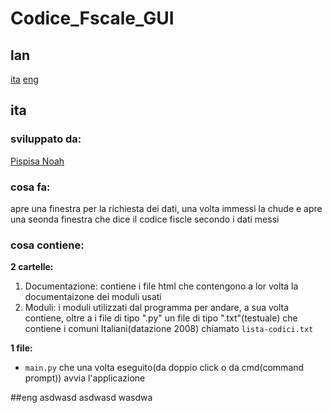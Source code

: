 # Codice_Fscale_GUI
## lan
[ita](ita) [eng](eng)
## ita
### sviluppato da:
[Pispisa Noah](https://www.github.com/noahpispisa)
### cosa fa:
apre una finestra per la richiesta dei dati, una volta immessi la chude e apre una seonda finestra che dice il codice fiscle secondo i dati messi
### cosa contiene:
**2 cartelle:**
  1. Documentazione: contiene i file html che contengono a lor volta la documentaizone dei moduli usati
  2. Moduli: i moduli utilizzati dal programma per andare, a sua volta contiene, oltre a i file di tipo ".py" un file di tipo ".txt"(testuale) che contiene i comuni Italiani(datazione 2008) chiamato `lista-codici.txt`

**1 file:**
  - `main.py` che una volta eseguito(da doppio click o da cmd(command prompt)) avvia l'applicazione

##eng
asdwasd
asdwasd
wasdwa
